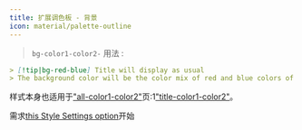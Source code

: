 ```yaml
---
title: 扩展调色板 - 背景
icon: material/palette-outline
---
```

> `bg-color1-color2-`
用法 :
```md
> [!tip|bg-red-blue] Title will display as usual
> The background color will be the color mix of red and blue colors of this theme
```

样式本身也适用于["all-color1-color2"](../combined-styling/page-10.md)页:1["title-color1-color2"](../title-styling/page-10.md)。

需求[this Style Settings option](../../Style-Settings/Editor/Accent-Colors/index.md#enabled-extended-color-palette)开始